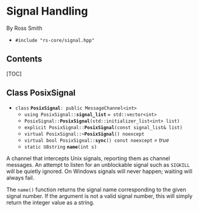 # Signal Handling #

By Ross Smith

* `#include "rs-core/signal.hpp"`

## Contents ##

[TOC]

## Class PosixSignal ##

* `class` **`PosixSignal`**`: public MessageChannel<int>`
    * `using PosixSignal::`**`signal_list`** `= std::vector<int>`
    * `PosixSignal::`**`PosixSignal`**`(std::initializer_list<int> list)`
    * `explicit PosixSignal::`**`PosixSignal`**`(const signal_list& list)`
    * `virtual PosixSignal::`**`~PosixSignal`**`() noexcept`
    * `virtual bool PosixSignal::`**`sync`**`() const noexcept` _= true_
    * `static U8string` **`name`**`(int s)`

A channel that intercepts Unix signals, reporting them as channel messages. An
attempt to listen for an unblockable signal such as `SIGKILL` will be quietly
ignored. On Windows signals will never happen; waiting will always fail.

The `name()` function returns the signal name corresponding to the given
signal number. If the argument is not a valid signal number, this will simply
return the integer value as a string.
